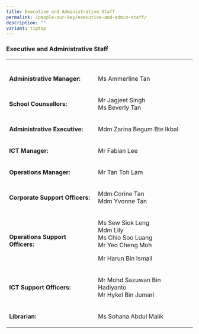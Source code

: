 ```yaml
---
title: Executive and Administrative Staff
permalink: /people-our-key/executive-and-admin-staff/
description: ""
variant: tiptap
---
```

<h3>Executive and Administrative Staff</h3><table><tbody><tr><th rowspan="1" colspan="1"><p></p></th><th rowspan="1" colspan="1"><p></p></th></tr><tr><td rowspan="1" colspan="1"><p><strong>Administrative Manager:</strong></p></td><td rowspan="1" colspan="1"><p>Ms Ammerline Tan</p></td></tr><tr><td rowspan="1" colspan="1"><p><strong>School Counsellors:</strong></p></td><td rowspan="1" colspan="1"><p>Mr Jagjeet Singh<br>Ms Beverly Tan</p></td></tr><tr><td rowspan="1" colspan="1"><p><strong>Administrative Executive:</strong></p></td><td rowspan="1" colspan="1"><p>Mdm Zarina Begum Bte Ikbal </p></td></tr><tr><td rowspan="1" colspan="1"><p><strong>ICT Manager: <br></strong></p></td><td rowspan="1" colspan="1"><p>Mr Fabian Lee</p></td></tr><tr><td rowspan="1" colspan="1"><p><strong>Operations Manager:<br></strong></p></td><td rowspan="1" colspan="1"><p>Mr Tan Toh Lam</p></td></tr><tr><td rowspan="1" colspan="1"><p><strong>Corporate Support Officers:</strong></p></td><td rowspan="1" colspan="1"><p>Mdm Corine Tan <br>Mdm Yvonne Tan</p></td></tr><tr><td rowspan="1" colspan="1"><p><strong>Operations Support Officers:<br></strong></p></td><td rowspan="1" colspan="1"><p>Ms Sew Siok Leng <br>Mdm Lily <br>Ms Chio Soo Luang <br>Mr Yeo Cheng Moh</p><p>Mr Harun Bin Ismail</p></td></tr><tr><td rowspan="1" colspan="1"><p><strong>ICT Support Officers:<br></strong></p></td><td rowspan="1" colspan="1"><p>Mr Mohd Sazuwan Bin Hadiyanto<br>Mr Hykel Bin Jumari</p></td></tr><tr><td rowspan="1" colspan="1"><p><strong>Librarian:</strong></p></td><td rowspan="1" colspan="1"><p>Ms Sohana Abdul Malik</p></td></tr></tbody></table><p></p>